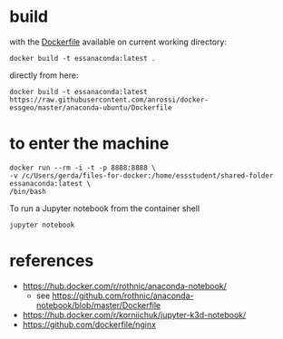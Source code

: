 # build

with the [Dockerfile](Dockerfile) available on current working directory:

```
docker build -t essanaconda:latest .
```

directly from here:

```
docker build -t essanaconda:latest https://raw.githubusercontent.com/anrossi/docker-essgeo/master/anaconda-ubuntu/Dockerfile
```


# to enter the machine 
```
docker run --rm -i -t -p 8888:8888 \
-v /c/Users/gerda/files-for-docker:/home/essstudent/shared-folder essanaconda:latest \
/bin/bash
```

To run a Jupyter notebook from the container shell

```
jupyter notebook
```

# references

* https://hub.docker.com/r/rothnic/anaconda-notebook/
  * see https://github.com/rothnic/anaconda-notebook/blob/master/Dockerfile
* https://hub.docker.com/r/korniichuk/jupyter-k3d-notebook/
* https://github.com/dockerfile/nginx
